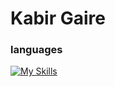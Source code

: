 # Kabir Gaire

### languages
[![My Skills](https://skillicons.dev/icons?i=html,css,js,nodejs,vue,php,laravel,java,spring,cs,dotnet,mysql,redis,bash,docker,aws,gcp,git,github)](https://skillicons.dev)
